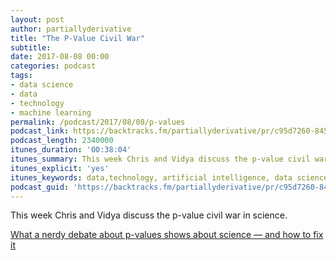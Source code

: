 ```yaml
---
layout: post
author: partiallyderivative
title: "The P-Value Civil War"
subtitle:
date: 2017-08-08 00:00
categories: podcast
tags:
- data science
- data
- technology
- machine learning
permalink: /podcast/2017/08/08/p-values
podcast_link: https://backtracks.fm/partiallyderivative/pr/c95d7260-8452-11e7-86c7-0e84392478bc/partially_derivative_p-values.mp3?s=1
podcast_length: 2340000
itunes_duration: '00:38:04'
itunes_summary: This week Chris and Vidya discuss the p-value civil war in science.
itunes_explicit: 'yes'
itunes_keywords: data,technology, artificial intelligence, data science,machine learning
podcast_guid: 'https://backtracks.fm/partiallyderivative/pr/c95d7260-8452-11e7-86c7-0e84392478bc/partially_derivative_p-values.mp3?s=1'
---
```

This week Chris and Vidya discuss the p-value civil war in science.

[What a nerdy debate about p-values shows about science — and how to fix it](https://www.vox.com/science-and-health/2017/7/31/16021654/p-values-statistical-significance-redefine-0005)

<div id="backtracks-player" data-bt-embed="https://player.backtracks.fm/partiallyderivative/partially-derivative/m/the-p-value-civil-war" data-bt-show-art-cover="true" data-bt-theme="light" data-bt-show-comments="false"></div><script>(function(p,l,a,y,e,r,s){if(p[y]) return;if(p[e]) return p[e]();s=l.createElement(a);l.head.appendChild((s.async=p[y]=true,s.src=r,s))}(window,document,"script","__btL","__btR","https://player.backtracks.fm/embedder.js"))</script>
